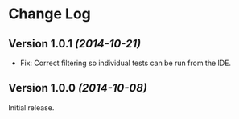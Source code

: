 Change Log
==========

Version 1.0.1 *(2014-10-21)*
----------------------------

 * Fix: Correct filtering so individual tests can be run from the IDE.


Version 1.0.0 *(2014-10-08)*
----------------------------

Initial release.
